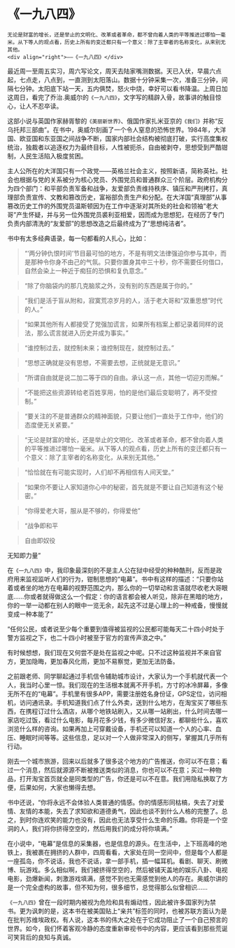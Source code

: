 # 《一九八四》

``` admonish note
无论是财富的增长，还是举止的文明化、改革或者革命，都不曾向着人类的平等推进过哪怕一毫米。从下等人的观点看，历史上所有的变迁都只有一个意义：除了主宰者的名称变化，从来别无其他。
<div align="right">——《一九八四》</div>
```

最近周一至周五实习，周六写论文，周天去陆家嘴测数据。天已入伏，早晨六点起，七点走，八点到，一直测到太阳落山。数据十分钟采集一次，准备三分钟，间隔七分钟。太阳底下站一天，五内俱焚，怒火中烧，幸好可以看书降温。上周日加这周日，看完了乔治.奥威尔的`《一九八四》`，文字写的精辟入骨，故事讲的触目惊心，让人不忍卒读。

这部小说与英国作家赫胥黎的`《美丽新世界》`、俄国作家扎米亚京的`《我们》`并称“反乌托邦三部曲”。在书中，奥威尔刻画了一个令人窒息的恐怖世界。1984年，大洋国、欧亚国和东亚国之间战争不断，国家内部社会结构被彻底打破，实行高度集权统治，独裁者以追逐权力为最终目标，人性被扼杀，自由被剥夺，思想受到严酷钳制，人民生活陷入极度贫困。

主人公所在的大洋国只有一个政党——英格兰社会主义，按照新语，简称英社。社会也根据与党的关系被分为核心党员、外围党员和普通群众三个阶层。政府机构分为四个部门：和平部负责军备和战争，友爱部负责维持秩序、镇压和严刑拷打，真理部负责宣传、文教和篡改历史，富裕部负责生产和分配。在大洋国“真理部”从事篡改历史工作的外围党员温斯顿因为在工作中逐渐对其所处的社会和领袖“老大哥”产生怀疑，并与另一位外围党员裘利亚相爱，因而成为思想犯，在经历了专门负责内部清洗的“友爱部”的思想改造之后最终成为了“思想纯洁者”。

书中有太多经典语录，每一句都看的人扎心，比如：

> “‘两分钟仇恨时间’节目最可怕的地方，不是有明文法律强迫你参与其中，而是那种令你身不由己的气氛。只要你置身其中三十秒，你不需要任何借口，自然会染上一种近于痴狂的恐惧和复仇意念。”

> “除了你脑袋内的那几克脑浆之外，没有别的东西是属于你的。”

> “我们是活于盲从附和，寂寞荒凉岁月的人，活于老大哥和“双重思想”时代的人。”

> “如果其他所有人都接受了党强加谎言，如果所有档案上都记录着同样的说法，那么谎言就进入历史并成为事实。”

> “谁控制过去，就控制未来；谁控制现在，就控制过去。”

> “思想正确就是没有思想，不需要去想，正统就是无意识。”

> “所谓自由就是说二加二等于四的自由。承认这一点，其他一切迎刃而解。”

> “不能把这些资源转给老百姓享用，怕的是他们最后变聪明了，再不受控制。”

> “要关注的不是普通群众的精神面貌，只要让他们一直处于工作中，他们的态度便无关紧要。”

> “无论是财富的增长，还是举止的文明化、改革或者革命，都不曾向着人类的平等推进过哪怕一毫米。从下等人的观点看，历史上所有的变迁都只有一个意义：除了主宰者的名称变化，从来别无其他。”

> “恰恰就在有可能实现时，人们却不再相信有人间天堂。”

> “如果你不要让人家知道你心中的秘密，首先就是不要让自己知道有这个秘密。”

> “你得爱老大哥，服从是不够的，你得爱他”

> “战争即和平

> 自由即奴役

无知即力量”

 

在`《一九八四》`中，我印象最深刻的不是主人公在狱中经受的种种酷刑，反而是政府用来监视监听人们的行为，钳制思想的“电幕”。书中有这样的描述：“只要你站着或者坐的地方在电幕的视野范围之内，那么你的一切举动和言语就尽收老大哥眼底……你或者就得做这么一个假定：你的语言都会被人听见，除非在黑暗的地方，你的一举一动都在别人的眼中一览无余，起先这不过是心理上的一种戒备，慢慢就变成一种本能了”

“任何公民，或者说至少每个重要到值得被监视的公民都可能每天二十四小时处于警方监视之下，也二十四小时被至于官方的宣传声浪之中。”

有时候想想，我们现在又何尝不是处在监视之中呢。只不过这种监视并不来自官方，更加隐晦，更加春风化雨，更加不易察觉，更加无法防备。

之前跟老师、同学聊起通过手机信令辅助城市设计，大家认为一个手机就代表一个人，我当时心里一惊。我们现在的生活根本就离不开手机，方寸的冰冷屏幕，多像无所不在的“电幕”。手机里有很多APP，需要注册姓名身份证，GPS定位，访问相机，访问通讯录。手机知道我们点了什么外卖，送到什么地方，在淘宝买了哪些东西，在携程订过什么酒店，从哪个地铁站刷入，又从哪一站刷出，什么时间去哪一家店吃过饭，看过什么电影，每月花多少钱，有多少微信好友，都聊些什么，喜欢浏览什么样的咨询。如果再加上可穿戴设备，手机还可以知道一个人的心率、血压、睡眠时间等等。这些信息，足以对一个人做非常深入的侧写，掌握其几乎所有行动。

刚去一个城市旅游，回来以后就多了很多这个地方的广告推送，你可以不在意；看过一个消息，然后就源源不断被推送类似的消息，你也可以不在意；买过一种物品，打开淘宝首页就全是同类型的广告，你还是可以不在意。我们用隐私换取了方便，后果如何，大家也懒得去想。

书中还说，“你将永远不会体验人类普通的情感。你的情感形同枯槁，失去了对爱情、友情的本能，失去了求知欲和道德勇气，因此也谈不到什么人格的完整了。总之，到时你连欢笑的能力也没有，因此也无法享受什么生命的乐趣。你将是一个空洞的人，我们将你挤得空空的，然后用我们的成分将你填满。”

在小说中，“电幕”是信息的采集器，也是信息的源头。在生活中，上下班高峰的地铁上，我被裹在拥挤的人群中，四周看看，大家处在同一空间中，但是每个人都是一座孤岛，你不说话，我也不说话，拿一部手机，插一幅耳机。看剧、聊天、刷微博、玩游戏。多么相似啊，我们被挤得空空的，然后被铺天盖地的娱乐八卦、电视电影，劲爆新闻，刺激游戏填满，感觉不到也无需感觉到他人的存在。奥威尔讲的是一个完全虚构的故事，但不知为何，很多细节，总觉得那么似曾相识……


`《一九八四》`曾在一段时期内被视为危险和具有煽动性，因此被许多国家列为禁书。更为讽刺的是，这本书在被美国贴上“亲共”标签的同时，也被苏联方面认为是在批判苏维埃政权。有人说，这本书的伟大之处在于它成功阻止了一个自己预言的世界。如今，我们怀着客观冷静的态度重新审视书中的内容，更应该看到那些荒诞可笑背后的良知与真诚。
